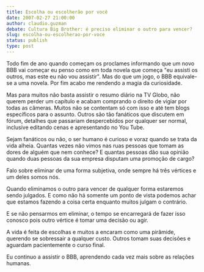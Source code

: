 ```yaml
---
title: Escolha ou escolherão por você
date: 2007-02-27 21:00:00
author: claudio.guzman
debate: Cultura Big Brother: é preciso eliminar o outro para vencer?
slug: escolha-ou-escolherao-por-voce
status: publish 
type: post
---
```


  

Todo fim de ano quando começam os proclames informando que um novo BBB vai começar eu penso como em toda novela que começa "eu assisti os outros, mas este eu não vou assistir". Mas do que um jogo, o BBB equivale-se a uma novela. Por fim acabo me rendendo a magia da curiosidade.  

  

Mas para muitos não basta assistir o resumo diário na TV Globo, não querem perder um capítulo e acabam comprando o direito de vigiar por todas as câmeras. Muitos não se contentam só com isso e até tem blogs específicos para o assunto. Outros são tão fanáticos que discutem em fórum, detalhes que passariam despercebidos por qualquer ser normal, inclusive editando cenas e apresentando no You Tube.   

  

Sejam fanáticos ou não, o ser humano é curioso e voraz quando se trata da vida alheia. Quantas vezes não vimos nas ruas pessoas que tomam as dores de alguém que nem conhece? E quantas pessoas dão sua opinião quando duas pessoas da sua empresa disputam uma promoção de cargo?   

  

Falo sobre eliminar de uma forma subjetiva, onde sempre há três vértices e um deles somos nós.   

  

Quando eliminamos o outro para vencer de qualquer forma estaremos sendo julgados. E como não há somente um ponto de vista podemos achar que estamos fazendo a coisa certa enquanto muitos julgam o contrário.   

  

E se não pensarmos em eliminar, o tempo se encarregará de fazer isso conosco pois outro vértice é tomar uma decisão ou agir.  

  

A vida é feita de escolhas e muitos a encaram como uma pirâmide, querendo se sobressair a qualquer custo. Outros tomam suas decisões e aguardam pacientemente o curso final.  

  

Eu continuo a assistir o BBB, aprendendo cada vez mais sobre as relações humanas.
